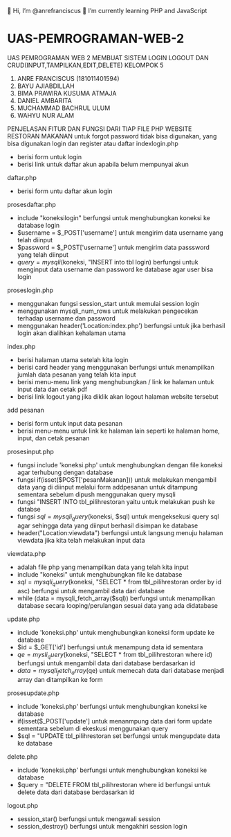 👋 Hi, I’m @anrefranciscus
🌱 I’m currently learning PHP and JavaScript


# UAS-PEMROGRAMAN-WEB-2
UAS PEMROGRAMAN WEB 2 MEMBUAT SISTEM LOGIN LOGOUT DAN CRUD(INPUT,TAMPILKAN,EDIT,DELETE) 
KELOMPOK 5 
1. ANRE FRANCISCUS  (181011401594)
2. BAYU AJIABDILLAH
3. BIMA PRAWIRA KUSUMA ATMAJA
4. DANIEL AMBARITA
5. MUCHAMMAD BACHRUL ULUM
6. WAHYU NUR ALAM

PENJELASAN FITUR DAN FUNGSI DARI TIAP FILE PHP WEBSITE RESTORAN MAKANAN
untuk forgot password tidak bisa digunakan,
yang bisa digunakan login dan register atau daftar
indexlogin.php
- berisi form untuk login
- berisi link untuk daftar akun apabila belum mempunyai akun

daftar.php 
- berisi form untu daftar akun login

prosesdaftar.php
- include "koneksilogin" berfungsi untuk menghubungkan koneksi ke database login
- $username = $_POST['username'] untuk mengirim data username yang telah diinput
- $password = $_POST['username'] untuk mengirim data passsword yang telah diinput
- $query =mysqli($koneksi, "INSERT into tbl login) berfungsi untuk menginput data username dan password ke database agar user bisa login

proseslogin.php
- menggunakan fungsi session_start untuk memulai session login
- menggunakan mysqli_num_rows untuk melakukan pengecekan terhadap username dan password
- menggunakan header('Location:index.php') berfungsi untuk jika berhasil login akan dialihkan kehalaman utama

index.php
- berisi halaman utama setelah kita login
- berisi card header yang menggunakan <?= $jumlahpesanan; ?> berfungsi untuk menampilkan jumlah data pesanan yang telah kita input
- berisi menu-menu link yang menghubungkan / link ke halaman untuk input data dan cetak pdf
- berisi link logout yang jika diklik akan logout halaman website tersebut

add pesanan
- berisi form untuk input data pesanan 
- berisi menu-menu untuk link ke halaman lain seperti ke halaman home, input, dan cetak pesanan

prosesinput.php
- fungsi include 'koneksi.php' untuk menghubungkan dengan file koneksi agar terhubung dengan database
- fungsi if(isset($POST['pesanMakanan])) untuk melakukan mengambil data yang di diinput melalui form addpesanan untuk ditampung sementara sebelum dipush menggunakan query mysqli
- fungsi "INSERT INTO tbl_pilihrestoran yaitu untuk melakukan push ke databse
- fungsi $sql = mysqli_query($koneksi, $sql)  untuk mengeksekusi query sql agar sehingga data yang diinput berhasil disimpan ke database
- header("Location:viewdata") berfungsi untuk langsung menuju halaman viewdata jika kita telah melakukan input data

viewdata.php
- adalah file php yang menampilkan data yang telah kita input
- include "koneksi" untuk menghubungkan file ke database
- $sql = mysqli_query($koneksi, "SELECT * from tbl_pilihrestoran order by id asc) berfungsi untuk mengambil data dari database 
- while (data = mysqli_fetch_array($sql)) berfungsi untuk menampilkan database secara looping/perulangan sesuai data yang ada didatabase 

update.php
- include 'koneksi.php' untuk menghubungkan koneksi form update ke database
- $id = $_GET['id'] berfungsi untuk menampung data id sementara
- $qe = mysli_query($koneksi, "SELECT * from tbl_pilihrestoran where id) berfungsi untuk mengambil data dari database berdasarkan id
- $data = mysqli_fetch_array($qe) untuk memecah data dari database menjadi array dan ditampilkan ke form 

prosesupdate.php

- include 'koneksi.php' berfungsi untuk menghubungkan koneksi ke database
- if(isset($_POST['update'] untuk menanmpung data dari form update sementara sebelum di ekeskusi menggunakan query
- $sql = "UPDATE tbl_pilihrestoran set berfungsi untuk mengupdate data ke database

delete.php
- include 'koneksi.php' berfungsi untuk menghubungkan koneksi ke database
- $query = "DELETE FROM tbl_pilihrestoran where id berfungsi untuk delete data dari database berdasarkan id 

logout.php
- session_star() berfungsi untuk mengawali session
- session_destroy() berfungsi untuk mengakhiri session login




